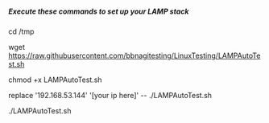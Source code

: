 ##### Execute these commands to set up your LAMP stack

cd /tmp 

wget https://raw.githubusercontent.com/bbnagitesting/LinuxTesting/LAMPAutoTest.sh

chmod +x LAMPAutoTest.sh

replace '192.168.53.144' '[your ip here]' -- ./LAMPAutoTest.sh

./LAMPAutoTest.sh
